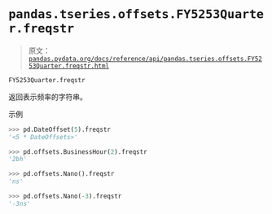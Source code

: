 # `pandas.tseries.offsets.FY5253Quarter.freqstr`

> 原文：[`pandas.pydata.org/docs/reference/api/pandas.tseries.offsets.FY5253Quarter.freqstr.html`](https://pandas.pydata.org/docs/reference/api/pandas.tseries.offsets.FY5253Quarter.freqstr.html)

```py
FY5253Quarter.freqstr
```

返回表示频率的字符串。

示例

```py
>>> pd.DateOffset(5).freqstr
'<5 * DateOffsets>' 
```

```py
>>> pd.offsets.BusinessHour(2).freqstr
'2bh' 
```

```py
>>> pd.offsets.Nano().freqstr
'ns' 
```

```py
>>> pd.offsets.Nano(-3).freqstr
'-3ns' 
```
